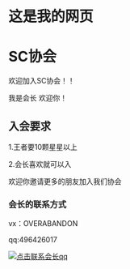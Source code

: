 <head>
     <title>这是我做的第一个网页</title>
</head>
<body>
<!--标题标签-->
<h1>这是我的网页</h1>
<h1>SC协会</h1>
<p>欢迎加入SC协会！！</p>
     <p>我是会长 欢迎你！</p>
<h2>入会要求</h2>
     <p>1.王者要10颗星星以上</p>
     <p>2.会长喜欢就可以入</p>
<p>欢迎你邀请更多的朋友加入我们协会</p>
<h3>会长的联系方式</h3>
     <p>vx：OVERABANDON</p>
     <p>qq:496426017</p>
     <a target="_blank" href="http://wpa.qq.com/msgrd?v=3&uin=&site=qq&menu=yes"><img border="0" src="http://wpa.qq.com/pa?p=2::52" alt="点击联系会长qq" title="点击联系会长"/></a>
</body>

